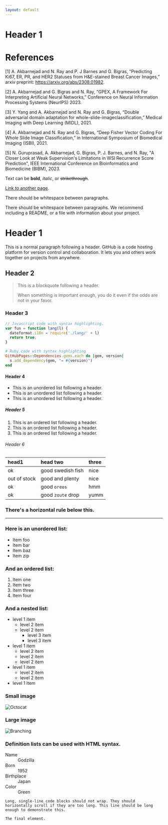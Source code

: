 ```yaml
---
layout: default
---
```


# Header 1



# References
[1] A. Akbarnejad and N. Ray and P. J Barnes and G. Bigras,
 “Predicting Ki67, ER, PR, and HER2 Statuses from H&E-stained Breast Cancer Images,” arxiv preprint: https://arxiv.org/abs/2308.01982.


[2] A. Akbarnejad and G. Bigras and N. Ray, “GPEX, A Framework For Interpreting Artificial Neural Networks,” Conference on Neural Information Processing Systems (NeurIPS) 2023.


[3] Y. Yang and A. Akbarnejad and N. Ray and G. Bigras, “Double adversarial domain adaptation for whole-slide-imageclassification,” Medical Imaging with Deep Learning (MIDL), 2021.


[4] A. Akbarnejad and N. Ray and G. Bigras, “Deep Fisher Vector Coding For Whole Slide Image Classification,” in International Symposium of Biomedical Imaging (ISBI), 2021.


[5] N. Guruprasad, A. Akbarnejad, G. Bigras, P. J. Barnes, and N. Ray, "A Closer Look at Weak Supervision's Limitations in WSI Recurrence Score Prediction", IEEE International Conference on Bioinformatics and Biomedicine
(BIBM), 2023.


Text can be **bold**, _italic_, or ~~strikethrough~~.

[Link to another page](./another-page.html).

There should be whitespace between paragraphs.

There should be whitespace between paragraphs. We recommend including a README, or a file with information about your project.

# Header 1

This is a normal paragraph following a header. GitHub is a code hosting platform for version control and collaboration. It lets you and others work together on projects from anywhere.

## Header 2

> This is a blockquote following a header.
>
> When something is important enough, you do it even if the odds are not in your favor.

### Header 3

```js
// Javascript code with syntax highlighting.
var fun = function lang(l) {
  dateformat.i18n = require('./lang/' + l)
  return true;
}
```

```ruby
# Ruby code with syntax highlighting
GitHubPages::Dependencies.gems.each do |gem, version|
  s.add_dependency(gem, "= #{version}")
end
```

#### Header 4

*   This is an unordered list following a header.
*   This is an unordered list following a header.
*   This is an unordered list following a header.

##### Header 5

1.  This is an ordered list following a header.
2.  This is an ordered list following a header.
3.  This is an ordered list following a header.

###### Header 6

| head1        | head two          | three |
|:-------------|:------------------|:------|
| ok           | good swedish fish | nice  |
| out of stock | good and plenty   | nice  |
| ok           | good `oreos`      | hmm   |
| ok           | good `zoute` drop | yumm  |

### There's a horizontal rule below this.

* * *

### Here is an unordered list:

*   Item foo
*   Item bar
*   Item baz
*   Item zip

### And an ordered list:

1.  Item one
1.  Item two
1.  Item three
1.  Item four

### And a nested list:

- level 1 item
  - level 2 item
  - level 2 item
    - level 3 item
    - level 3 item
- level 1 item
  - level 2 item
  - level 2 item
  - level 2 item
- level 1 item
  - level 2 item
  - level 2 item
- level 1 item

### Small image

![Octocat](https://github.githubassets.com/images/icons/emoji/octocat.png)

### Large image

![Branching](https://guides.github.com/activities/hello-world/branching.png)


### Definition lists can be used with HTML syntax.

<dl>
<dt>Name</dt>
<dd>Godzilla</dd>
<dt>Born</dt>
<dd>1952</dd>
<dt>Birthplace</dt>
<dd>Japan</dd>
<dt>Color</dt>
<dd>Green</dd>
</dl>

```
Long, single-line code blocks should not wrap. They should horizontally scroll if they are too long. This line should be long enough to demonstrate this.
```

```
The final element.
```
